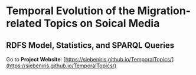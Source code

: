 # Temporal Evolution of the Migration-related Topics on Soical Media

## RDFS Model, Statistics, and SPARQL Queries

Go to **Project Website**: [https://siebeniris.github.io/TemporalTopics/](https://siebeniris.github.io/TemporalTopics/)


